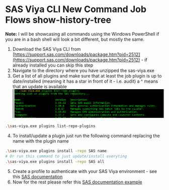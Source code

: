 # SAS Viya CLI New Command Job Flows show-history-tree

**Note:** I will be showcasing all commands using the Windows PowerShell if you are in a bash shell will look a bit different, but mostly the same.

1. Download the SAS Viya CLI from [https://support.sas.com/downloads/package.htm?pid=2512](https://support.sas.com/downloads/package.htm?pid=2512) - if already installed you can skip this step
2. Navigate to the directory where you have unzipped the sas-viya.exe
3. Get a list of all plugins and make sure that at least the job plugin is up to date/installed (meaning it has a star in front of it - i.e. audit) a ^ means that an update is available
   ![SAS Viya CLI Job Plugin Status](./SAS-Viya-CLI-Job-Plugin-Status.png)

```bash
.\sas-viya.exe plugins list-repo-plugins
```

4. To install/update a plugin just run the following command replacing the name with the plugin name

```bash
.\sas-viya.exe plugins install -repo SAS name
# Or run this command to just update/install everyting
.\sas-viya.exe plugins install -repo SAS all
```

5. Create a profile to authenticate with your SAS Viya environment - see this [SAS documentation](https://go.documentation.sas.com/doc/en/sasadmincdc/v_040/calcli/n1e2dehluji7jon1gk69yggc6i28.htm?fromDefault=#p17rei99cguhqdn13m8vgg81nlax)
5. Now for the rest please refer this [SAS documentation example](https://go.documentation.sas.com/doc/en/sasadmincdc/v_040/caljobs/p10eiyydjxtlm9n1mu07aqzjm9g0.htm#n1624lf3doskmen1jf27dgk1br1o)